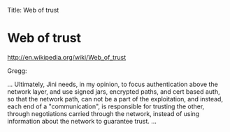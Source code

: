 Title: Web of trust


# Web of trust

<http://en.wikipedia.org/wiki/Web_of_trust>

Gregg: 

... Ultimately, Jini needs, in my opinion, to focus authentication above the network layer, and use signed jars, encrypted paths, and cert based auth, so that the network path, can not be a part of the exploitation, and instead, each end of a "communication", is responsible for trusting the other, through negotiations carried through the network, instead of using information about the network to guarantee trust.  ...
